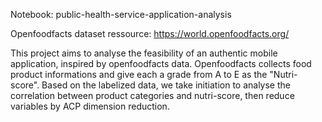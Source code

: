 Notebook: public-health-service-application-analysis

Openfoodfacts dataset ressource: https://world.openfoodfacts.org/

This project aims to analyse the feasibility of an authentic mobile application, inspired by openfoodfacts data. Openfoodfacts collects food product informations and give each a grade from A to E as the "Nutri-score". Based on the labelized data, we take initiation to analyse the correlation between product categories and nutri-score, then reduce variables by ACP dimension reduction.
